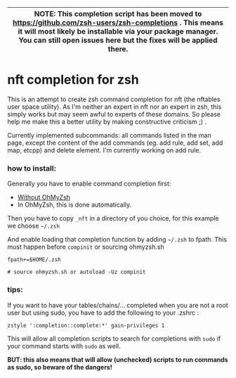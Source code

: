 
|NOTE: This completion script has been moved to https://github.com/zsh-users/zsh-completions . This means it will most likely be installable via your package manager. You can still open issues here but the fixes will be applied there.|
|------|

# nft completion for zsh


This is an attempt to create zsh command completion for nft (the nftables user space utility). As I'm neither an expert in nft nor an expert in zsh, this simply works but may seem awful to experts of these domains. So please help me make this a better utility by making constructive criticism ;) .

Currently implemented subcommands: all commands listed in the man page, except the content of the add commands (eg. add rule, add set, add map, etcpp) and delete element. I'm currently working on add rule.

### how to install:

Generally you have to enable command completion first:
- [Without OhMyZsh](https://wiki.archlinux.org/index.php/Zsh#Command_completion)
- In OhMyZsh, this is done automatically.

Then you have to copy `_nft` in a directory of you choice, for this example we choose `~/.zsh`

And enable loading that completion function by adding `~/.zsh` to fpath. This must happen before `compinit` or sourcing ohmyzsh.sh
```
fpath+=$HOME/.zsh

# source ohmyzsh.sh or autoload -Uz compinit
```

### tips:

If you want to have your tables/chains/... completed when you are not a root user but using sudo, you have to add the following to your .zshrc :
```
zstyle ':completion::complete:*' gain-privileges 1
```
This will allow all completion scripts to search for completions with `sudo` if your command starts with `sudo` as well.

**BUT: this also means that will allow (unchecked) scripts to run commands as sudo, so beware of the dangers!**
